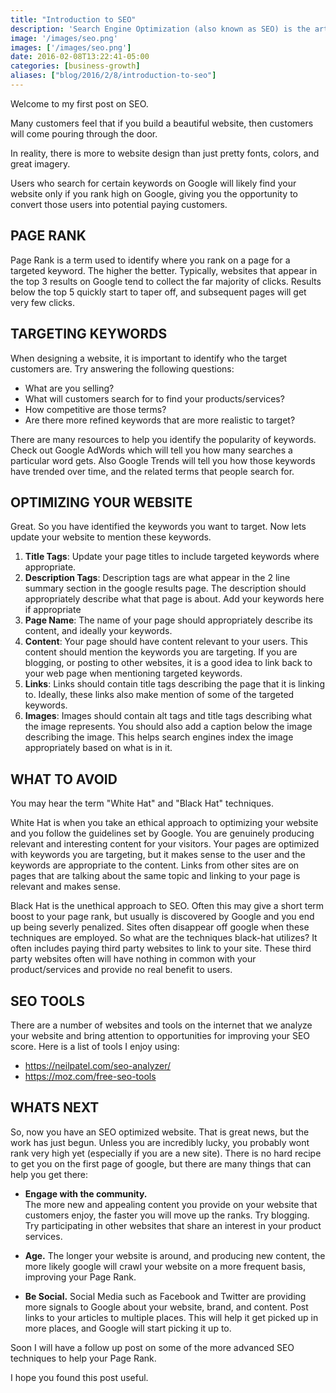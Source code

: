 ```yaml
---
title: "Introduction to SEO"
description: 'Search Engine Optimization (also known as SEO) is the art form of optimizing your website for targeted keywords so that you rank as high as possible on search engines such as Google.'
image: '/images/seo.png'
images: ['/images/seo.png']
date: 2016-02-08T13:22:41-05:00
categories: [business-growth]
aliases: ["blog/2016/2/8/introduction-to-seo"]
---
```


Welcome to my first post on SEO.  

Many customers feel that if you build a beautiful website, then customers will come pouring through the door.

In reality, there is more to website design than just pretty fonts, colors, and great imagery.

Users who search for certain keywords on Google will likely find your website only if you rank high on Google, giving you the opportunity to convert those users into potential paying customers.

 
PAGE RANK
---------

Page Rank is a term used to identify where you rank on a page for a targeted keyword.  The higher the better.  Typically, websites that appear in the top 3 results on Google tend to collect the far majority of clicks.  Results below the top 5 quickly start to taper off, and subsequent pages will get very few clicks.

 

TARGETING KEYWORDS
------------------

When designing a website, it is important to identify who the target customers are.  Try answering the following questions:

* What are you selling?
* What will customers search for to find your products/services?
* How competitive are those terms?  
* Are there more refined keywords that are more realistic to target?

There are many resources to help you identify the popularity of keywords.  Check out Google AdWords which will tell you how many searches a particular word gets.  Also Google Trends will tell you how those keywords have trended over time, and the related terms that people search for.

 

OPTIMIZING YOUR WEBSITE
-----------------------

Great.  So you have identified the keywords you want to target.  Now lets update your website to mention these keywords.

1. **Title Tags**:  Update your page titles to include targeted keywords where appropriate.
2. **Description Tags**:  Description tags are what appear in the 2 line summary section in the google results page.  The description should appropriately describe what that page is about.  Add your keywords here if appropriate
3. **Page Name**: The name of your page should appropriately describe its content, and ideally your keywords.
4. **Content**: Your page should have content relevant to your users.  This content should mention the keywords you are targeting.  If you are blogging, or posting to other websites, it is a good idea to link back to your web page when mentioning targeted keywords.
5. **Links**: Links should contain title tags describing the page that it is linking to.  Ideally, these links also make mention of some of the targeted keywords.
6. **Images**: Images should contain alt tags and title tags describing what the image represents.  You should also add a caption below the image describing the image.  This helps search engines index the image appropriately based on what is in it.
 

WHAT TO AVOID
-------------

You may hear the term "White Hat" and "Black Hat" techniques.  

White Hat is when you take an ethical approach to optimizing your website and you follow the guidelines set by Google.  You are genuinely producing relevant and interesting content for your visitors.  Your pages are optimized with keywords you are targeting, but it makes sense to the user and the keywords are appropriate to the content.  Links from other sites are on pages that are talking about the same topic and linking to your page is relevant and makes sense.

Black Hat is the unethical approach to SEO.  Often this may give a short term boost to your page rank, but usually is discovered by Google and you end up being severly penalized.  Sites often disappear off google when these techniques are employed.  So what are the techniques black-hat utilizes?  It often includes paying third party websites to link to your site.  These third party websites often will have nothing in common with your product/services and provide no real benefit to users.

SEO TOOLS
---------

There are a number of websites and tools on the internet that we analyze your website and bring attention to opportunities for improving your SEO score.  Here is a list of tools I enjoy using:

* https://neilpatel.com/seo-analyzer/
* https://moz.com/free-seo-tools


WHATS NEXT
----------

So, now you have an SEO optimized website.  That is great news, but the work has just begun.  Unless you are incredibly lucky, you probably wont rank very high yet (especially if you are a new site).  There is no hard recipe to get you on the first page of google, but there are many things that can help you get there:

* **Engage with the community.**  
The more new and appealing content you provide on your website that customers enjoy, the faster you will move up the ranks.  Try blogging.  Try participating in other websites that share an interest in your product services.

* **Age.** 
The longer your website is around, and producing new content, the more likely google will crawl your website on a more frequent basis, improving your Page Rank.

* **Be Social.** 
Social Media such as Facebook and Twitter are providing more signals to Google about your website, brand, and content.  Post links to your articles to multiple places. This will help it get picked up in more places, and Google will start picking it up to.
 

Soon I will have a follow up post on some of the more advanced SEO techniques to help your Page Rank.  

I hope you found this post useful.